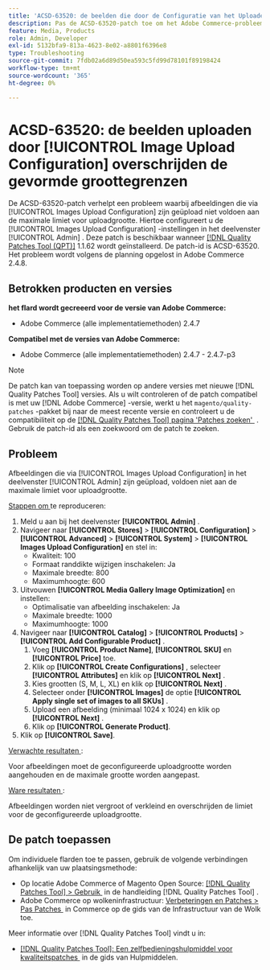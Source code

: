 ```yaml
---
title: 'ACSD-63520: de beelden die door de Configuratie van het Uploaden van het Beeld worden geupload overschrijden de gevormde groottegrenzen'
description: Pas de ACSD-63520-patch toe om het Adobe Commerce-probleem op te lossen waarbij images die via de Images Upload Configuration in het beheerpaneel zijn geüpload, niet voldoen aan de maximale limiet voor uploadgrootte.
feature: Media, Products
role: Admin, Developer
exl-id: 5132bfa9-813a-4623-8e02-a8801f6396e8
type: Troubleshooting
source-git-commit: 7fdb02a6d89d50ea593c5fd99d78101f89198424
workflow-type: tm+mt
source-wordcount: '365'
ht-degree: 0%

---
```


# ACSD-63520: de beelden uploaden door [!UICONTROL Image Upload Configuration] overschrijden de gevormde groottegrenzen

De ACSD-63520-patch verhelpt een probleem waarbij afbeeldingen die via [!UICONTROL Images Upload Configuration] zijn geüpload niet voldoen aan de maximale limiet voor uploadgrootte. Hiertoe configureert u de [!UICONTROL Images Upload Configuration] -instellingen in het deelvenster [!UICONTROL Admin] . Deze patch is beschikbaar wanneer [[!DNL Quality Patches Tool (QPT)]](/help/tools/quality-patches-tool/quality-patches-tool-to-self-serve-quality-patches.md) 1.1.62 wordt geïnstalleerd. De patch-id is ACSD-63520. Het probleem wordt volgens de planning opgelost in Adobe Commerce 2.4.8.

## Betrokken producten en versies

**het flard wordt gecreeerd voor de versie van Adobe Commerce:**
* Adobe Commerce (alle implementatiemethoden) 2.4.7

**Compatibel met de versies van Adobe Commerce:**
* Adobe Commerce (alle implementatiemethoden) 2.4.7 - 2.4.7-p3

>[!NOTE]
>
>De patch kan van toepassing worden op andere versies met nieuwe [!DNL Quality Patches Tool] versies. Als u wilt controleren of de patch compatibel is met uw [!DNL Adobe Commerce] -versie, werkt u het `magento/quality-patches` -pakket bij naar de meest recente versie en controleert u de compatibiliteit op de [[!DNL Quality Patches Tool] pagina &#39;Patches zoeken&#39; &#x200B;](https://experienceleague.adobe.com/tools/commerce-quality-patches/index.html?lang=nl-NL) . Gebruik de patch-id als een zoekwoord om de patch te zoeken.

## Probleem

Afbeeldingen die via [!UICONTROL Images Upload Configuration] in het deelvenster [!UICONTROL Admin] zijn geüpload, voldoen niet aan de maximale limiet voor uploadgrootte.

<u> Stappen om </u> te reproduceren:

1. Meld u aan bij het deelvenster **[!UICONTROL Admin]** .
1. Navigeer naar **[!UICONTROL Stores]** > **[!UICONTROL Configuration]** > **[!UICONTROL Advanced]** > **[!UICONTROL System]** > **[!UICONTROL Images Upload Configuration]** en stel in:
   * Kwaliteit: 100
   * Formaat randdikte wijzigen inschakelen: Ja
   * Maximale breedte: 800
   * Maximumhoogte: 600
1. Uitvouwen **[!UICONTROL Media Gallery Image Optimization]** en instellen:
   * Optimalisatie van afbeelding inschakelen: Ja
   * Maximale breedte: 1000
   * Maximumhoogte: 1000
1. Navigeer naar **[!UICONTROL Catalog]** > **[!UICONTROL Products]** > **[!UICONTROL Add Configurable Product]** .
   1. Voeg **[!UICONTROL Product Name]**, **[!UICONTROL SKU]** en **[!UICONTROL Price]** toe.
   1. Klik op **[!UICONTROL Create Configurations]** , selecteer **[!UICONTROL Attributes]** en klik op **[!UICONTROL Next]** .
   1. Kies grootten (S, M, L, XL) en klik op **[!UICONTROL Next]** .
   1. Selecteer onder **[!UICONTROL Images]** de optie **[!UICONTROL Apply single set of images to all SKUs]** .
   1. Upload een afbeelding (minimaal 1024 x 1024) en klik op **[!UICONTROL Next]** .
   1. Klik op **[!UICONTROL Generate Product]**.
1. Klik op **[!UICONTROL Save]**.

<u> Verwachte resultaten </u>:

Voor afbeeldingen moet de geconfigureerde uploadgrootte worden aangehouden en de maximale grootte worden aangepast.

<u> Ware resultaten </u>:

Afbeeldingen worden niet vergroot of verkleind en overschrijden de limiet voor de geconfigureerde uploadgrootte.

## De patch toepassen

Om individuele flarden toe te passen, gebruik de volgende verbindingen afhankelijk van uw plaatsingsmethode:

* Op locatie Adobe Commerce of Magento Open Source: [[!DNL Quality Patches Tool] > Gebruik &#x200B;](/help/tools/quality-patches-tool/usage.md) in de handleiding [!DNL Quality Patches Tool] .
* Adobe Commerce op wolkeninfrastructuur: [&#x200B; Verbeteringen en Patches > Pas Patches &#x200B;](https://experienceleague.adobe.com/docs/commerce-cloud-service/user-guide/develop/upgrade/apply-patches.html?lang=nl-NL) in Commerce op de gids van de Infrastructuur van de Wolk toe.

Meer informatie over [!DNL Quality Patches Tool] vindt u in:

* [[!DNL Quality Patches Tool]: Een zelfbedieningshulpmiddel voor kwaliteitspatches &#x200B;](/help/tools/quality-patches-tool/quality-patches-tool-to-self-serve-quality-patches.md) in de gids van Hulpmiddelen.
